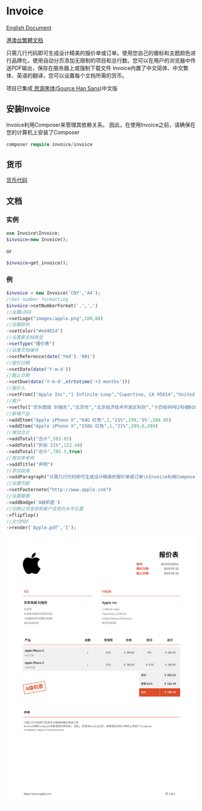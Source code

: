 # Invoice

[English Document](README.en.md) 

[港澳台繁體文档](README.hk.md)

只需几行代码即可生成设计精美的报价单或订单。使用您自己的徽标和主题颜色进行品牌化，使用自动分页添加无限制的项目和总行数。您可以在用户的​​浏览器中传送PDF输出，保存在服务器上或强制下载文件
Invoice内置了中文简体、中文繁体、英语的翻译，您可以设置每个文档所需的货币。

项目已集成[ 思源黑体(Source Han Sans)](https://github.com/Pal3love/Source-Han-TrueType)中文版


## 安装Invoice

Invoice利用Composer来管理其依赖关系。 因此，在使用Invoice之前，请确保在您的计算机上安装了Composer

~~~php
composer require invoice/invoice
~~~


## 货币

[货币代码](document/Currency.cn.md)


## 文档

### 实例
~~~php
use Invoice\Invoice;
$invoice=new Invoice();
~~~
or 
~~~php
$invoice=get_invoice();
~~~
### 例
~~~PHP
$invoice = new Invoice('CNY','A4');
//Set number formatting
$invoice->setNumberFormat('.',',')
//设置LOGO
->setLogo("images/apple.png",100,88)
//设置颜色
->setColor("#ed4014")
//设置要文档类型
->setType("报价表")
//设置文档编号
->setReference(date('Ymd').'001')
//报价日期
->setDate(date('Y-m-d'))
//截止日期
->setDue(date('Y-m-d',strtotime('+3 months')))
//报价人
->setFrom(["Apple Inc","1 Infinite Loop","Cupertino, CA 95014","United States of America","IE9700053D"])
//客户
->setTo(["京东商城 刘强东","北京市","北京经济技术开发区科创","十四街99号2号楼B168室","400-6065500 "])
//新增产品
->addItem("Apple iPhone X","64G 红色",1,"21%",299,'5%',284.05)
->addItem("Apple iPhone X","158G 红色",1,"21%",299,0,299)
//增加合计
->addTotal("合计",583.05)
->addTotal("折扣 21%",122.44)
->addTotal("总计",705.5,true)
//增加李老师
->addTitle("声明")
//添加段落
->addParagraph("只需几行代码即可生成设计精美的报价单或订单\nInvoice利用Composer来管理其依赖关系。 因此，在使用Invoice之前，请确保在您的计算机上安装了Composer\ncomposer require invoice/invoice")
//设置页脚
->setFooternote("http://www.apple.com")
//设置徽章
->addBadge('A级机密')
//切换公司信息和客户信息的水平位置
->flipflop()
//交付PDF
->render('Apple.pdf','I');

~~~

![演示](images/demo.png)